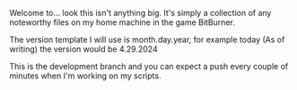 Welcome to... look this isn't anything big. It's simply a collection of any noteworthy files on my home machine in the game BitBurner.

The version template I will use is month.day.year, for example today (As of writing) the version would be 4.29.2024

This is the development branch and you can expect a push every couple of minutes when I'm working on my scripts.
